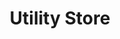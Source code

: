 ---
title: "Utility Store"
url: /karachi/utility-store-north-nazimabad-block-n/
shop: supermarket
---